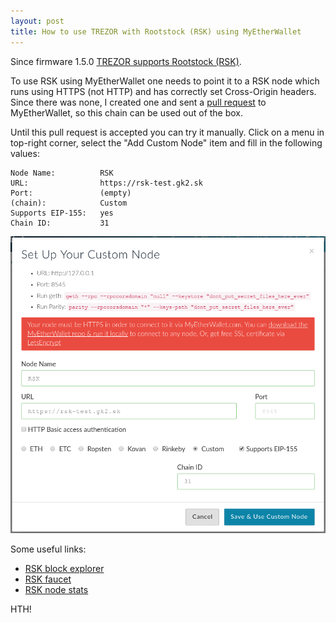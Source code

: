 ```yaml
---
layout: post
title: How to use TREZOR with Rootstock (RSK) using MyEtherWallet
---
```


Since firmware 1.5.0 [TREZOR supports Rootstock (RSK)](https://blog.trezor.io/trezor-firmware-updated-to-1-5-0-7a402d3e9f89).

To use RSK using MyEtherWallet one needs to point it to a RSK node which runs using HTTPS (not HTTP) and has correctly set Cross-Origin headers. Since there was none, I created one and sent a [pull request](https://github.com/kvhnuke/etherwallet/pull/489) to MyEtherWallet, so this chain can be used out of the box.

Until this pull request is accepted you can try it manually. Click on a menu in top-right corner, select the "Add Custom Node" item and fill in the following values:

```
Node Name:          RSK
URL:                https://rsk-test.gk2.sk
Port:               (empty)
(chain):            Custom
Supports EIP-155:   yes
Chain ID:           31
```

![rsk-mew](/assets/rsk-mew.png)

Some useful links:

* [RSK block explorer](https://explorer.rsk.co)
* [RSK faucet](https://faucet.rsk.co/)
* [RSK node stats](https://stats.rsk.co/)

HTH!
